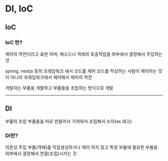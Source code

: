 # DI, IoC

## IoC

### IoC 란?

제어의 역전이라고 표현 하며, 메소드나 객체의 호출작업을 외부에서 결정해서 주입하는것

spring, nestjs 등의 프레임워크 에서 코드를 제어
코드를 작성하는 사람이 제어하는 것이 아니라 프레임워크에서 제어해서 제어의 역전

개발자는 부품을 개발하고 부품들을 조립하는 방식으로 개발

---

## DI

부품의 조립
부품들을 따로 만들어서 가져와서 조립해서 쓰자(ex.레고)

### DI란?

의존성 주입
부품(객체)를 직접생성하거나 제어 하지 않고
특정 부품에 필요한 부품을 외부에서 결정해서 연결(조립)시키는 것
